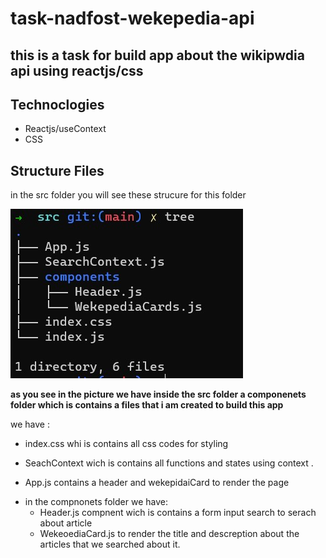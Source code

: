# task-nadfost-wekepedia-api

## this is a task for build app about the wikipwdia api using reactjs/css

## **Technoclogies**

- Reactjs/useContext
- CSS

## Structure Files

in the src folder you will see these strucure for this folder

<img src="structure.jpg"  alt ="image"/>

**as you see in the picture we have inside the src folder a componenets folder which is contains a files that i am created to build this app**

we have :

- index.css whi is contains all css codes for styling

- SeachContext wich is contains all functions and states using context .

- App.js contains a header and wekepidaiCard to render the page

* in the compnonets folder we have:
  - Header.js compnent wich is contains a form input search to serach about article
  - WekeoediaCard.js to render the title and descreption about the articles that we searched about it.
